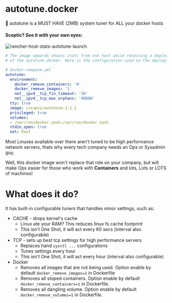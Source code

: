 
# autotune.docker

:wrench: autotune is a MUST HAVE (2MB) system tuner for ALL your docker hosts

#### Sceptic? See it with your own eyes: 

![rancher-host-stats-autotune-launch](https://cloud.githubusercontent.com/assets/3604053/14365847/b66d2afc-fd07-11e5-9100-ec899b6814bf.png)

```yaml
# The image upwards showns stats from one host while receiving a deployment
# of the autotune.docker. Here is the configuration used on the deployment:

# docker-compose.yml 
autotune:
  environment:
    docker_remove_containers: '0'
    docker_remove_images: '1'
    net__ipv4__tcp_fin_timeout: '30'
    net__ipv4__tcp_max_orphans: '40000'
  tty: true
  image: cusspvz/autotune:1.1.1
  privileged: true
  volumes:
  - /var/run/docker.sock:/var/run/docker.sock
  stdin_open: true
  net: host
```


Most Linuxes available over there aren't tuned to be high performance network
servers, thats why every tech company needs an Ops or Sysadmin guy.

Well, this docker image won't replace that role on your company, but will make
Ops easier for those who work with **Containers** and lots, Lots or LOTS of
machines!

# What does it do?

It has built-in configurable tuners that handles minor settings, such as:
  * CACHE - drops kernel's cache
    - Linux ate your RAM? This reduces linux fs cache footprint
    - This isn't One Shot, it will act every 60 secs (interval also configurable)
  * TCP - sets up best tcp settings for high performance servers
    - Replaces hand `sysctl ...` configurations
    - Tunes settings every hour
    - This isn't One Shot, it will act every hour (interval also configurable)
  * Docker
    - Removes all images that are not being used. Option enable by default `docker_remove_images=1` in Dockerfile
    - Removes all stoped containers. Option enable by default `docker_remove_containers=1` in Dockerfile.
    - Removes all dangling volume. Option enable by default `docker_remove_volumes=1` in Dockerfile.
